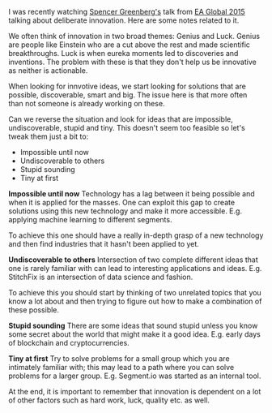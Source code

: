 I was recently watching [Spencer Greenberg's](http://www.spencergreenberg.com/) talk from [EA Global 2015](https://www.youtube.com/watch?v=LiVyRtS_d9o) talking about deliberate innovation. Here are some notes related to it.

We often think of innovation in two broad themes: Genius and Luck. Genius are people like Einstein who are a cut above the rest and made scientific breakthroughs. Luck is when eureka moments led to discoveries and inventions. The problem with these is that they don't help us be innovative as neither is actionable.

When looking for innvotive ideas, we start looking for solutions that are possible, discoverable, smart and big. The issue here is that more often than not someone is already working on these.

Can we reverse the situation and look for ideas that are impossible, undiscoverable, stupid and tiny. This doesn't seem too feasible so let's tweak them just a bit to:

- Impossible until now
- Undiscoverable to others
- Stupid sounding
- Tiny at first

**Impossible until now**
Technology has a lag between it being possible and when it is applied for the masses. One can exploit this gap to create solutions using this new technology and make it more accessible. E.g. applying machine learning to different segments.

To achieve this one should have a really in-depth grasp of a new technology and then find industries that it hasn't been applied to yet.

**Undiscoverable to others**
Intersection of two complete different ideas that one is rarely familiar with can lead to interesting applications and ideas. E.g. StitchFix is an intersection of data science and fashion.

To achieve this you should start by thinking of two unrelated topics that you know a lot about and then trying to figure out how to make a combination of these possible.

**Stupid sounding**
There are some ideas that sound stupid unless you know some secret about the world that might make it a good idea. E.g. early days of blockchain and cryptocurrencies.

**Tiny at first**
Try to solve problems for a small group which you are intimately familiar with; this may lead to a path where you can solve problems for a larger group. E.g. Segment.io was started as an internal tool.

At the end, it is important to remember that innovation is dependent on a lot of other factors such as hard work, luck, quality etc. as well.
